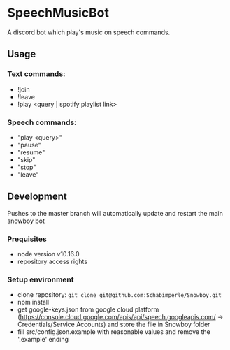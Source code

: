 # SpeechMusicBot

A discord bot which play's music on speech commands.

## Usage

### Text commands:
- !join
- !leave
- !play \<query | spotify playlist link\>

### Speech commands:
- "play \<query\>"
- "pause"
- "resume"
- "skip"
- "stop"
- "leave"

## Development
Pushes to the master branch will automatically update and restart the main snowboy bot

### Prequisites
- node version v10.16.0
- repository access rights

### Setup environment
- clone repository: `git clone git@github.com:Schabimperle/Snowboy.git`
- npm install
- get google-keys.json from google cloud platform (https://console.cloud.google.com/apis/api/speech.googleapis.com/ -> Credentials/Service Accounts) and store the file in Snowboy folder
- fill src/config.json.example with reasonable values and remove the '.example' ending